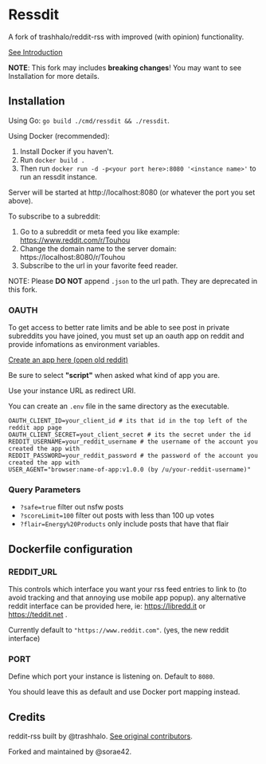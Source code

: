 # Ressdit

A fork of trashhalo/reddit-rss with improved (with opinion) functionality.

[See Introduction](https://www.reddit.com/r/rss/comments/fvg3ed/i_built_a_better_rss_feed_for_reddit/)

**NOTE**: This fork may includes **breaking changes**! You may want to see Installation for more details.

## Installation

Using Go: `go build ./cmd/ressdit && ./ressdit`. 

Using Docker (recommended): 

1. Install Docker if you haven't.
2. Run `docker build .`
3. Then run `docker run -d -p<your port here>:8080 '<instance name>'` to run an ressdit instance.

Server will be started at http://localhost:8080 (or whatever the port you set above).

To subscribe to a subreddit:

1. Go to a subreddit or meta feed you like example: https://www.reddit.com/r/Touhou
2. Change the domain name to the server domain: https://localhost:8080/r/Touhou
3. Subscribe to the url in your favorite feed reader.

NOTE: Please **DO NOT** append `.json` to the url path. They are deprecated in this fork.

### OAUTH

To get access to better rate limits and be able to see post in private subreddits you have joined, you must set up an oauth app on reddit and provide infomations as environment variables.

[Create an app here (open old reddit)](https://old.reddit.com/prefs/apps/)

Be sure to select **"script"** when asked what kind of app you are.

Use your instance URL as redirect URI.

You can create an `.env` file in the same directory as the executable.

```
OAUTH_CLIENT_ID=your_client_id # its that id in the top left of the reddit app page
OAUTH_CLIENT_SECRET=yout_client_secret # its the secret under the id
REDDIT_USERNAME=your_reddit_username # the username of the account you created the app with
REDDIT_PASSWORD=your_reddit_password # the password of the account you created the app with
USER_AGENT="browser:name-of-app:v1.0.0 (by /u/your-reddit-username)"
```

### Query Parameters

-   `?safe=true` filter out nsfw posts
-   `?scoreLimit=100` filter out posts with less than 100 up votes
-   `?flair=Energy%20Products` only include posts that have that flair

## Dockerfile configuration

### REDDIT_URL

This controls which interface you want your rss feed entries to link to (to avoid tracking and that annoying use mobile app popup). any alternative reddit interface can be provided here, ie: https://libredd.it or https://teddit.net .

Currently default to `"https://www.reddit.com"`. (yes, the new reddit interface)

### PORT

Define which port your instance is listening on. Default to `8080`.

You should leave this as default and use Docker port mapping instead.

## Credits

reddit-rss built by @trashhalo. [See original contributors](https://github.com/sorae42/ressdit/graphs/contributors?from=2020-03-29&to=2024-06-03&type=c).

Forked and maintained by @sorae42.